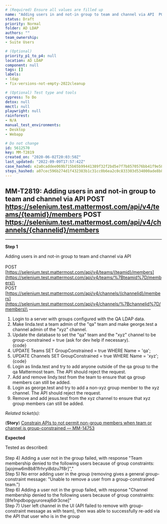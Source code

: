 ```yaml
---
# (Required) Ensure all values are filled up
name: "Adding users in and not-in group to team and channel via API  POST https://selenium.test.mattermost.com/api/v4/teams/{teamid}/members  POST https://selenium.test.mattermost.com/api/v4/channels/{channelid}/members"
status: Draft
priority: Normal
folder: AD LDAP
authors: ""
team_ownership: 
- Suite Users

# (Optional)
priority_p1_to_p4: null
location: AD LDAP
component: null
tags: []
labels: 
- ldap
- fix-versions-not-empty-2022cleanup

# (Optional) Test type and tools
cypress: To Do
detox: null
mmctl: null
playwright: null
rainforest: 
- N/A
manual_test_environments: 
- Desktop
- Webapp

# Do not change
id: 5612570
key: MM-T2819
created_on: "2020-06-02T20:03:50Z"
last_updated: "2022-09-09T17:57:42Z"
case_hashed: e2a0caddee069b715b65b99441389f32f2bd5e7f7b8570576bb41f9e580b898d454a16df39fa80b3328c5fa633a979c8
steps_hashed: a07cec596b274d1f432383b1c31cc0b6ea2c0c833303d534000ade8b892343c737c0f5442f1770b54c2e20b56a9330e5
---
```


<!-- (Auto-generated) Based on frontmatter's "key" and "name" -->

## MM-T2819: Adding users in and not-in group to team and channel via API POST https://selenium.test.mattermost.com/api/v4/teams/{teamid}/members POST https://selenium.test.mattermost.com/api/v4/channels/{channelid}/members

---

**Step 1**

Adding users in and not-in group to team and channel via API\
\
POST\
[https://selenium.test.mattermost.com/api/v4/teams/{teamid}/members](https://selenium.test.mattermost.com/api/v4/teams/%7Bteamid%7D/members)\
\
POST\
[https://selenium.test.mattermost.com/api/v4/channels/{channelid}/members](https://selenium.test.mattermost.com/api/v4/channels/%7Bchannelid%7D/members)\
————————————————————————————

1. Login to a server with groups configured with the QA LDAP data.
2. Make linda.test a team admin of the "qa" team and make george.test a channel admin of the "xyz" channel.
3. Update the database to set the "qa" team and the "xyz" channel to be group-constrained = true (ask for dev help if necessary).
   \
   {code}
4. UPDATE Teams SET GroupConstrained = true WHERE Name = 'qa';
5. UPDATE Channels SET GroupConstrained = true WHERE Name = 'xyz';
   \
   {code}
6. Login as linda.test and try to add anyone outside of the qa group to the qa Mattermost team. The API should reject the request.
7. Add and remove lindy.test from the team to ensure that qa group members can still be added.
8. Login as george.test and try to add a non-xyz group member to the xyz channel. The API should reject the request.
9. Remove and add jesus.test from the xyz channel to ensure that xyz group members can still be added.

_Related ticket(s):_

(**Story**) [Constrain APIs to not permit non-group members when team or channel is group-constrained — MM-14753](https://mattermost.atlassian.net/browse/MM-14753)

**Expected**

Tested as described:\
\
Step 4) Adding a user not in the group failed, with response "Team membership denied to the following users because of group constraints: \[ajojmw6m8b81frhryi8dzu7f8r]","\
Step 5) No error adding user in the group (removing gives a general group-constraint message: "Unable to remove a user from a group-constrained team.")\
Step 6) Adding a user not in the group failed, with response "Channel membership denied to the following users because of group constraints: \[8fe1npdbopgyuroreaj6dr3cne]"\
Step 7) User left channel in the UI (API failed to remove with group-constraint message as with team), then was able to successfully re-add via the API that user who is in the group

